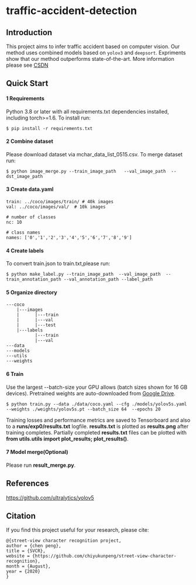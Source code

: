 # traffic-accident-detection

##  Introduction

This project aims to infer traffic accident based on computer vision. Our method uses combined models based on `yolov3` and `deepsort`. Expriments show that our method outperforms state-of-the-art. More information please see [CSDN](https://blog.csdn.net/chiyukunpeng/article/details/103236840?spm=1001.2014.3001.5502)

## Quick Start

#### 1 Requirements
Python 3.8 or later with all requirements.txt dependencies installed, including torch>=1.6. To install run:
```
$ pip install -r requirements.txt
```
#### 2 Combine dataset
Please download dataset via mchar_data_list_0515.csv. To merge dataset run:
```
$ python image_merge.py --train_image_path   --val_image_path  --dst_image_path
```
#### 3 Create data.yaml
```
train: ../coco/images/train/ # 40k images
val: ../coco/images/val/  # 10k images

# number of classes
nc: 10

# class names
names: ['0','1','2','3','4','5','6','7','8','9']
```
#### 4 Create labels
To convert train.json to train.txt,please run:
```
$ python make_label.py --train_image_path  --val_image_path  --train_annotation_path --val_annotation_path --label_path
```
#### 5 Organize directory
```
---coco
    |---images
    |      |---train
    |      |---val
    |      |---test
    |---labels
           |---train
           |---val
---data
---models
---utils
---weights
```
#### 6 Train
Use the largest --batch-size your GPU allows (batch sizes shown for 16 GB devices). Pretrained weights are auto-downloaded from [Google Drive](https://drive.google.com/open?id=1Drs_Aiu7xx6S-ix95f9kNsA6ueKRpN2J).
```
$ python train.py --data ./data/coco.yaml --cfg ./models/yolov5s.yaml --weights ./weights/yolov5s.pt --batch_size 64  --epochs 20
```
Training losses and performance metrics are saved to Tensorboard and also to a **runs/exp0/results.txt** logfile. **results.txt** is plotted as **results.png** after training completes. Partially completed **results.txt** files can be plotted with **from utils.utils import plot_results; plot_results()**.
#### 7 Model merge(Optional)
Please run **result_merge.py**.

## References
https://github.com/ultralytics/yolov5

## Citation
If you find this project useful for your research, please cite:
```
@{street-view character recognition project,
author = {chen peng},
title = {SVCR},
website = {https://github.com/chiyukunpeng/street-view-character-recognition},
month = {August},
year = {2020}
}
```
